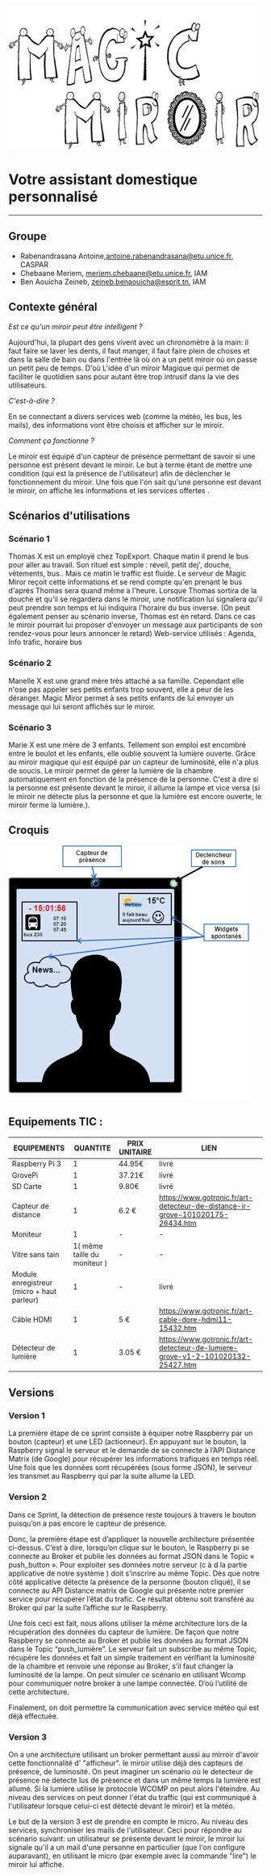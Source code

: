 <p align="center">

![logo](https://github.com/ariary/Objet-Connect-Service/blob/master/Untitled%20(2).png)

</p>

Votre assistant domestique personnalisé 
===================
---
Groupe
-------------
- Rabenandrasana Antoine,antoine.rabenandrasana@etu.unice.fr, CASPAR
- Chebaane Meriem, meriem.chebaane@etu.unice.fr, IAM
- Ben Aouicha Zeineb, zeineb.benaouicha@esprit.tn, IAM

## Contexte général
*Est ce qu'un miroir peut être intelligent ?*

Aujourd'hui, la plupart des gens vivent avec un chronomètre à la main: il faut faire se laver les dents, il faut manger, il faut faire plein de choses et dans la salle de bain ou dans l'entrée là où on a un petit miroir où on passe un petit peu de temps. D'où L'idée d'un miroir Magique qui permet de faciliter le quotidien sans pour autant être trop intrusif dans la vie des utilisateurs. 


*C'est-à-dire ?*

En se connectant a divers services web (comme la météo, les bus, les mails), des informations vont être choisis et afficher sur le miroir. 


*Comment ça fonctionne ?*
 
Le miroir est équipé d'un capteur de présence permettant de savoir si une personne est présent devant le miroir. Le but à terme étant de mettre une condition (qui est la présence de l'utilisateur) afin de déclencher le fonctionnement du miroir. 
Une fois que l'on sait qu'une personne est devant le miroir, on affiche les informations et les services offertes .

## Scénarios d'utilisations 


### Scénario 1 

Thomas X est un employé chez TopExport. Chaque matin il prend le bus pour aller au travail. Son rituel est simple : réveil, petit dej', douche, vêtements, bus..  Mais ce matin le traffic est fluide. Le serveur de Magic Miror reçoit cette informations et se rend compte qu'en prenant le bus d'après Thomas sera quand même a l'heure. Lorsque Thomas sortira de la douche et qu'il se regardera dans le miroir, une notification lui signalera qu'il peut prendre son temps et lui indiquira l'horaire du bus inverse.  (On peut également penser au scénario inverse, Thomas est en retard.  Dans ce cas le miroir pourrait lui proposer d'envoyer un message aux participants de son rendez-vous pour leurs annoncer le retard) 
Web-service utilisés : Agenda, Info trafic, horaire bus 

### Scénario 2

Manelle X est une grand mère très attaché a sa famille. Cependant elle n'ose pas appeler ses petits enfants trop souvent, elle a peur de les déranger. Magic Miror permet à ses petits enfants de lui envoyer un message qui lui seront affichés sur le miroir.

### Scénario 3

Marie X est une mère de 3 enfants. Tellement son emploi est encombré entre le boulot et les enfants, elle oublie souvent la lumière ouverte. Grâce au miroir magique qui est équipé par un capteur de luminosité, elle n'a plus de soucis. Le miroir permet de gérer la lumière de la chambre automatiquement en fonction de la présence de la personne. C'est à dire si la personne est présente devant le miroir, il allume la lampe et vice versa (si le miroir ne détecte plus la personne et que la lumière est encore ouverte, le miroir ferme la lumière.).

## Croquis

<p align="center">

![Miroir Magic](https://github.com/ariary/Objet-Connect-Service/blob/master/miroir%20magique.png)

</p>


## Equipements TIC :

|  EQUIPEMENTS  |   QUANTITE    | PRIX UNITAIRE |             LIEN           |
| ------------- | ------------- | ------------- | -------------------------- |
|  Raspberry Pi 3	     |  1   |  44.95€ |livré|
|  GrovePi | 1   |  37.21€  |livré|
|  SD Carte |  1  |  9.80€  |livré|
| Capteur de distance |  1  |  6.2 €  |https://www.gotronic.fr/art-detecteur-de-distance-ir-grove-101020175-26434.htm|
|  Moniteur |   1  |-|-|
|  Vitre sans tain |   1( même taille du moniteur )|-|-|
|  Module enregistreur (micro + haut parleur) |   1  |  -  |livré|
|  Câble HDMI   |   1  |  5 €  |https://www.gotronic.fr/art-cable-dore-hdmi11-15432.htm|
|  Détecteur de lumière  |   1  |  3.05 €  |https://www.gotronic.fr/art-detecteur-de-lumiere-grove-v1-2-101020132-25427.htm|

## Versions

### Version 1

La première étape de ce sprint consiste à équiper notre Raspberry par un bouton (capteur) et une LED (actionneur). En appuyant sur le bouton, la Raspberry signal le serveur et le demande de se connecte à l’API Distance Matrix (de Google) pour récupérer les informations trafiques en temps réel. Une fois que les données sont récupérées (sous forme JSON), le serveur les transmet au Raspberry qui par la suite allume la LED.

### Version 2

Dans ce Sprint, la détection de présence reste toujours à travers le bouton puisqu’on a pas encore le capteur de présence. 

Donc, la première étape est d’appliquer la nouvelle architecture présentée ci-dessus. C’est à dire, lorsqu’on  clique sur le bouton, le Raspberry pi se connecte au Broker et publie les données au format JSON dans le Topic « push_button ». Pour exploiter ses données notre serveur (c à d la partie applicative de notre système ) doit s’inscrire au même Topic. Dès que notre côté applicative détecte la présence de la personne (bouton cliqué), il se connecte au API Distance matrix de Google qui présente notre premier service pour récupérer l’état du trafic. Ce résultat obtenu soit transféré au Broker qui par la suite l’affiche sur le Raspberry.

Une fois ceci est fait, nous allons utiliser la même architecture lors de la récupération des données du capteur de lumière. De façon que notre Raspberry se connecte au Broker et publie les données au format JSON dans le Topic “push_lumière”. Le serveur fait un subscribe au même Topic, récupère les données et fait un simple traitement en vérifiant la luminosité de la chambre et renvoie une réponse au Broker, s’il faut changer la luminosité de la lampe. On peut simuler ce scénario en utilisant Wcomp pour communiquer notre broker à une lampe connectée. D’où l’utilité de cette architecture.

Finalement, on doit permettre la communication avec service météo qui est déjà effectuée.


### Version 3

On a une architecture utilisant un broker permettant aussi au mirroir d'avoir cette fonctionnalité d' "afficheur". le miroir utilise déjà des capteurs de présence, de luminosité. On peut imaginer un scénario où le detecteur de présence ne detecte lus de présence et dans un même temps la lumière est allumé. Si la lumière utilise le protocole WCOMP on peut alors l'éteindre.
Au niveau des services on peut donner l'état du traffic (qui est communiqué à l'utilisateur lorsque celui-ci est détecté devant le miroir) et la météo.

Le but de la version 3 est de prendre en compte le micro. Au niveau des services, synchroniser les mails de l'utilisateur.
Ceci pour répondre au scénario suivant: un utilisateur se présente devant le miroir, le miroir lui signale qu'il a un mail d'une personne en particulier (que l'on configure auparavant), en utilisant le micro (par exemple avec la commande "lire") le miroir lui affiche.


